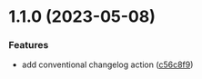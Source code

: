 # 1.1.0 (2023-05-08)


### Features

* add conventional changelog action ([c56c8f9](https://github.com/cerico/observatory/commit/c56c8f961acd10dd740e5eff5fc4da48a5065f2a))




